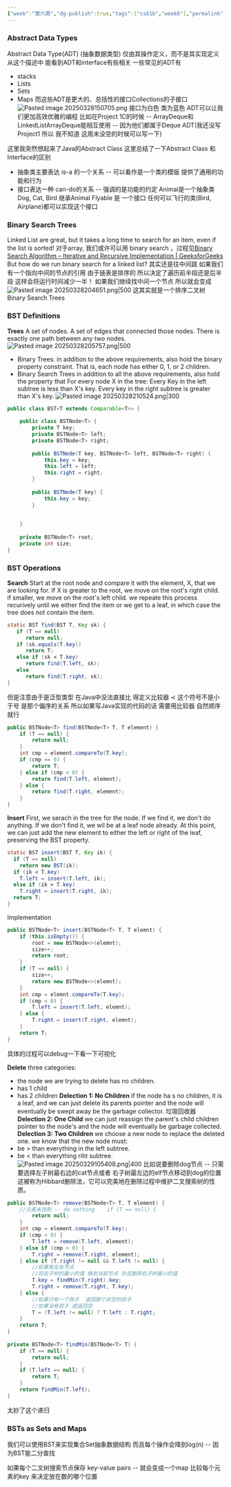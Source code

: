 ```yaml
---
{"week":"第六周","dg-publish":true,"tags":["cs61b","week6"],"permalink":"/CS 61B/Lecture 16 ADTs, Sets, Maps, BSTs/","dgPassFrontmatter":true,"noteIcon":"","created":"2025-08-15T09:39:18.362+08:00","updated":"2025-04-19T09:51:35.147+08:00"}
---
```


### Abstract Data Types
Abstract Data Type(ADT) (抽象数据类型) 仅由其操作定义，而不是其实现定义
从这个描述中  能看到ADT和interface有些相关
一些常见的ADT有
- stacks
- Lists
- Sets
- Maps
而这些ADT是更大的、总括性的接口Collections的子接口
![Pasted image 20250328150705.png](/img/user/accessory/Pasted%20image%2020250328150705.png)
接口为白色 类为蓝色
ADT可以让我们更加高效优雅的编程
比如在Project 1C的时候 -- ArrayDeque和LinkedListArrayDeque能相互使用 -- 因为他们都属于Deque ADT(我还没写Project1  所以 我不知道 这周末没空的时候可以写一下)

这里我突然想起来了Java的Abstract Class
这里总结了一下Abstract Class 和 Interface的区别
- 抽象类主要表达  is-a 的一个关系 -- 可以看作是一个类的模版 提供了通用的功能和行为
- 接口表达一种 can-do的关系 -- 强调的是功能的约定
Animal是一个抽象类  Dog, Cat, Bird 继承Animal
Flyable 是 一个接口  任何可以飞行的类(Bird, Airplane)都可以实现这个接口

### Binary Search Trees
Linked List are great, but it takes a long time to search for an item, even if the list is sorted!
对于array, 我们或许可以用 binary search ，过程见[Binary Search Algorithm – Iterative and Recursive Implementation | GeeksforGeeks](https://www.geeksforgeeks.org/binary-search/)
But how do we run binary search for a linked list?
其实还是往中间跳
如果我们有一个指向中间的节点的引用 由于链表是排序的 所以决定了遍历前半段还是后半段 这样会将运行时间减少一半！
如果我们继续找中间一个节点
所以就会变成
![Pasted image 20250328204651.png|500](/img/user/accessory/Pasted%20image%2020250328204651.png)
这其实就是一个排序二叉树 Binary Search Trees
### BST Definitions
**Trees**
A set of nodes.
A set of edges that connected those nodes.
There is exactly one path between any two nodes.
![Pasted image 20250328205757.png|500](/img/user/accessory/Pasted%20image%2020250328205757.png)
- Binary Trees: in addition to the above requirements, also hold the binary property constraint. That is, each node has either 0, 1, or 2 children.
- Binary Search Trees
	in addition to all the above requirements, also hold the property that For every node X in the tree:
	Every Key in the left subtree is less than X's key.
	Every key in the right subtree is greater than X's key.
![Pasted image 20250328210524.png|300](/img/user/accessory/Pasted%20image%2020250328210524.png)
```java
public class BST<T extends Comparable<T>> {  
  
    public class BSTNode<T> {  
        private T key;  
        private BSTNode<T> left;  
        private BSTNode<T> right;  
  
        public BSTNode(T key, BSTNode<T> left, BSTNode<T> right) {  
            this.key = key;  
            this.left = left;  
            this.right = right;  
        }  
  
        public BSTNode(T key) {  
            this.key = key;  
        }  
  
  
    }  
  
    private BSTNode<T> root;  
    private int size;
}
```
### BST Operations
**Search**
Start at the root node and compare it with the element, X, that we are looking for.
If X is greater to the root, we move on the root's right child.
if smaller, we move on the root's left child.
we repeate this process recurively until we either find the item or we get to a leaf, in which case the tree does not contain the item.
```java
static BST find(BST T, Key sk) {
   if (T == null)
      return null;
   if (sk.equals(T.key))
      return T;
   else if (sk ≺ T.key)
      return find(T.left, sk);
   else
      return find(T.right, sk);
}
```
但是注意由于是泛型类型  在Java中没法直接比 得定义比较器
≺ 这个符号不是小于号  是那个偏序的关系
所以如果写Java实现的代码的话 需要用比较器 自然顺序就行
```java
public BSTNode<T> find(BSTNode<T> T, T element) {  
    if (T == null) {  
        return null;  
    }  
    int cmp = element.compareTo(T.key);  
    if (cmp == 0) {  
        return T;  
    } else if (cmp < 0) {  
        return find(T.left, element);  
    } else {  
        return find(T.right, element);  
    }  
}
```

**Insert**
First, we serach in the tree for the node. If we find it, we don't do anything. If we don't find it, we wil be at a leaf node already. At this point, we can just add the new element to either the left or right of the leaf, preserving the BST property.
```java
static BST insert(BST T, Key ik) {
  if (T == null)
    return new BST(ik);
  if (ik ≺ T.key)
    T.left = insert(T.left, ik);
  else if (ik ≻ T.key)
    T.right = insert(T.right, ik);
  return T;
}
```
Implementation
```java
public BSTNode<T> insert(BSTNode<T> T, T elemnt) {  
    if (this.isEmpty()) {  
        root = new BSTNode<>(elemnt);  
        size++;  
        return root;  
    }  
    if (T == null) {  
        size++;  
        return new BSTNode<>(elemnt);  
    }  
    int cmp = elemnt.compareTo(T.key);  
    if (cmp < 0) {  
        T.left = insert(T.left, elemnt);  
    } else {  
        T.right = insert(T.right, elemnt);  
    }  
    return T;  
}
```
具体的过程可以debug一下看一下可视化

**Delete**
three categories:
- the node we are trying to delete has no children.
- has 1 child
- has 2 children
**Delection 1: No Children**
if the node ha s no children, it is a leaf, and we can just delete its parents pointer and the node will eventually be swept away be the garbage collector.
垃圾回收器
**Delection 2: One Child**
we can just reassign the parent's child children pointer to the node's and the node will eventually be garbage collected.
**Delection 3: Two Children**
we choose a new node to replace the deleted one.
we know that the new node must:
- be > than everything in the left subtree.
- be < than everything riht subtree.
![Pasted image 20250329105408.png|400](/img/user/accessory/Pasted%20image%2020250329105408.png)
比如说要删除dog节点 -- 只需要选择左子树最右边的cat节点或者 右子树最左边的elf节点移动到dog的位置
这被称为Hibbard删除法，它可以完美地在删除过程中维护二叉搜索树的性质。
```java
public BSTNode<T> remove(BSTNode<T> T, T element) {  
    //元素未找到 -- do nothing    if (T == null) {  
        return null;  
    }  
    int cmp = element.compareTo(T.key);  
    if (cmp < 0) {  
        T.left = remove(T.left, element);  
    } else if (cmp > 0) {  
        T.right = remove(T.right, element);  
    } else if (T.right != null && T.left != null) {  
        //如果有左右节点  
        //将右子树的最小的值 换到当前节点 并且删除右子树最小的值  
        T.key = findMin(T.right).key;  
        T.right = remove(T.right, T.key);  
    } else {  
        //如果只有一个孩子  返回那个非空的孩子  
        //如果没有孩子 就返回空  
        T = (T.left != null) ? T.left : T.right;  
    }  
    return T;  
}  
  
private BSTNode<T> findMin(BSTNode<T> T) {  
    if (T == null) {  
        return null;  
    }  
    if (T.left == null) {  
        return T;  
    }  
    return findMin(T.left);  
}
```
太妙了这个递归

### BSTs as Sets and Maps
我们可以使用BST来实现集合Set抽象数据结构
而且每个操作会降到log(n) -- 因为BST能二分查找

如果每个二叉树搜索节点保存 key-value pairs -- 就会变成一个map
比较每个元素的key 来决定放在数的哪个位置

